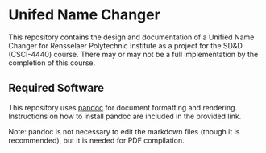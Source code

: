 # Unifed Name Changer

This repository contains the design and documentation of a Unified Name Changer for Rensselaer Polytechnic Institute as a project for the SD&D (CSCI-4440) course. There may or may not be a full implementation by the completion of this course.

## Required Software

This repository uses [pandoc](https://pandoc.org/) for document formatting and rendering. Instructions on how to install pandoc are included in the provided link.

Note: pandoc is not necessary to edit the markdown files (though it is recommended), but it is needed for PDF compilation.
